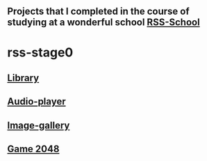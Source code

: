 ## Projects that I completed in the course of studying at a wonderful school [RSS-School](https://rs.school/)

# rss-stage0

## [Library](https://bolotinalexey.github.io/rss-stage0/library)

## [Audio-player](https://bolotinalexey.github.io/rss-stage0/audio-player)

## [Image-gallery](https://bolotinalexey.github.io/rss-stage0/image-gallery)

## [Game 2048](https://bolotinalexey.github.io/rss-stage0/random-game)
